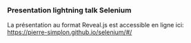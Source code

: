 ### Presentation lightning talk Selenium

La présentation au format Reveal.js est accessible en ligne ici: https://pierre-simplon.github.io/selenium/#/ 
